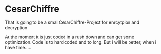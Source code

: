 # CesarChiffre
That is going to be a smal CesarChiffre-Project for enrcytpion and decryption

At the moment it is just coded in a rush down and can get some optimization. Code is to hard coded and to long. But i will be better, when i have time.....